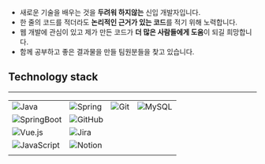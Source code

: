 - 새로운 기술을 배우는 것을  **두려워 하지않는** 신입 개발자입니다.
- 한 줄의 코드를 적더라도 **논리적인 근거가 있는 코드**를 적기 위해 노력합니다.
- 웹 개발에 관심이 있고 제가 만든 코드가 **더 많은 사람들에게 도움**이 되길 희망합니다.
- 함께 공부하고 좋은 결과물을 만들 팀원분들을 찾고 있습니다. 

## Technology stack
---
|  |  |  |  |
| --- | --- | --- | --- |
| ![Java](https://img.shields.io/badge/Java-007396?style=for-the-badge&logo=Java&logoColor=white) | ![Spring](https://img.shields.io/badge/Spring-9ACD32?style=for-the-badge&logo=Spring&logoColor=white) | ![Git](https://img.shields.io/badge/Git-F05032?style=for-the-badge&logo=Git&logoColor=white) | ![MySQL](https://img.shields.io/badge/MySQL-4479A1?style=for-the-badge&logo=MySQL&logoColor=white) |
|  ![SpringBoot](https://img.shields.io/badge/SpringBoot-9ACD32?style=for-the-badge&logo=SpringBoot&logoColor=white) | ![GitHub](https://img.shields.io/badge/GitHub-181717?style=for-the-badge&logo=GitHub&logoColor=white) | 
| ![Vue.js](https://img.shields.io/badge/Vue.js-4FC08D?style=for-the-badge&logo=Vue.js&logoColor=white) | ![Jira](https://img.shields.io/badge/Jira-0052CC?style=for-the-badge&logo=Jira&logoColor=white) | |
| ![JavaScript](https://img.shields.io/badge/JavaScript-F7DF1E?style=for-the-badge&logo=JavaScript&logoColor=black) | ![Notion](https://img.shields.io/badge/Notion-000000?style=for-the-badge&logo=Notion&logoColor=white) | |
|  | |